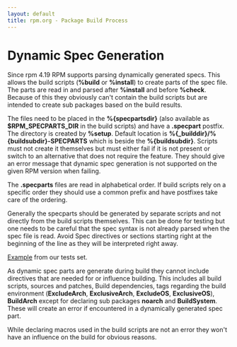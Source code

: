 ```yaml
---
layout: default
title: rpm.org - Package Build Process
---
```

# Dynamic Spec Generation

Since rpm 4.19 RPM supports parsing dynamically generated specs. This
allows the build scripts (**%build** or **%install**) to create parts
of the spec file. The parts are read in and parsed after **%install**
and before **%check**. Because of this they obviously can't contain
the build scripts but are intended to create sub packages based on the
build results.

The files need to be placed in the **%{specpartsdir}** (also available
as **$RPM_SPECPARTS_DIR** in the build scripts) and have a
**.specpart** postfix. The directory is created by **%setup**. Default
location is **%{_builddir}/%{buildsubdir}-SPECPARTS** which is beside
the **%{buildsubdir}**. Scripts must not create it themselves but must
either fail if it is not present or switch to an alternative that does
not require the feature. They should give an error message that
dynamic spec generation is not supported on the given RPM version when
failing.

The **.specparts** files are read in alphabetical order. If build
scripts rely on a specific order they should use a common prefix and
have postfixes take care of the ordering.

Generally the specparts should be generated by separate scripts and not
directly from the build scripts themselves. This can be done for
testing but one needs to be careful that the spec syntax is not
already parsed when the spec file is read. Avoid Spec directives or
sections starting right at the beginning of the line as they will be
interpreted right away.

[Example](https://github.com/rpm-software-management/rpm/blob/master/tests/data/SPECS/dynamic.spec)
from our tests set.

As dynamic spec parts are generate during build they cannot include
directives that are needed for or influence building. This includes
all build scripts, sources and patches, Build dependencies, tags
regarding the build environment (**ExcludeArch**, **ExclusiveArch**,
**ExcludeOS**, **ExclusiveOS**), **BuildArch** except for declaring
sub packages **noarch** and **BuildSystem**. These will create an
error if encountered in a dynamically generated spec part.

While declaring macros used in the build scripts are not an error they
won't have an influence on the build for obvious reasons.
